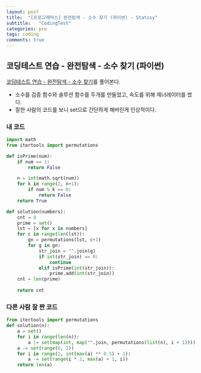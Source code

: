 ```yaml
---
layout: post
title:  "[프로그래머스] 완전탐색 - 소수 찾기 (파이썬) - Statssy"
subtitle:   "CodingTest"
categories: pro
tags: coding
comments: true
---
```


## 코딩테스트 연습 - 완전탐색 - 소수 찾기 (파이썬)

[코딩테스트 연습 - 완전탐색 - 소수 찾기](https://programmers.co.kr/learn/courses/30/lessons/42839)를 풀어본다.
  

- 소수를 검증 함수와 솔루션 함수를 두개를 만들었고, 속도를 위해 제너레이터를 썼다.
- 잘한 사람의 코드를 보니 set으로 간단하게 해버린게 인상적이다.
  

### 내 코드

```python
import math
from itertools import permutations

def isPrime(num):
    if num == 1: 
        return False

    n = int(math.sqrt(num))
    for k in range(2, n+1):
        if num % k == 0: 
            return False
    return True

def solution(numbers):
    cnt = 0
    prime = set()
    lst = [x for x in numbers]
    for c in range(len(lst)):
        gn = permutations(lst, c+1)
        for g in gn:
            str_join = "".join(g)
            if int(str_join) == 0:
                continue
            elif isPrime(int(str_join)):
                prime.add(int(str_join))
    cnt = len(prime)   
        
    return cnt
```
  
  
### 다른 사람 잘 짠 코드
```python
from itertools import permutations
def solution(n):
    a = set()
    for i in range(len(n)):
        a |= set(map(int, map("".join, permutations(list(n), i + 1))))
    a -= set(range(0, 2))
    for i in range(2, int(max(a) ** 0.5) + 1):
        a -= set(range(i * 2, max(a) + 1, i))
    return len(a)
```
